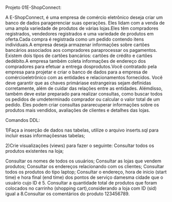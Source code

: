 Projeto 01E-ShopConnect:

A  E-ShopConnect, é  uma  empresa de  comércio eletrônico deseja  criar  um  banco  de  dados  paragerenciar suas operações. Eles lidam com a venda de uma ampla variedade de produtos de várias lojas.Eles têm compradores registrados, vendedores registrados e uma variedade de produtos em oferta.Cada compra é registrada como um pedido contendo itens individuais.A empresa deseja armazenar informações sobre cartões bancários associados aos compradores paraprocessar os pagamentos. Existem dois tipos de cartões bancários: cartões de crédito e cartões dedébito.A empresa também coleta informações de endereço dos compradores para efetuar a entrega dosprodutos.Você contratado pela empresa para projetar e criar o banco de dados para a empresa de comércioeletrônico com as entidades e relacionamentos fornecidos. Você deve garantir que as chaves primáriase estrangeiras sejam definidas corretamente, além de cuidar das relações entre as entidades. Alémdisso, também deve estar preparado para realizar consultas, como buscar todos os pedidos de umdeterminado comprador ou  calcular o  valor  total  de  um  pedido. Eles  podem criar  consultas pararecuperar informações sobre os produtos mais vendidos, avaliações de clientes e detalhes das lojas.

Comandos DDL: 

1)Faça a inserção de dados nas tabelas, utilize o arquivo inserts.sql para incluir essas informaçõesnas tabelas;

2)Crie visualizações (views) para fazer o seguinte:
Consultar todos os produtos existentes na loja;

Consultar os nomes de todos os usuários;
Consultar as lojas que vendem produtos;
Consultar os endereços relacionando com os clientes;
Consultar todos os produtos do tipo laptop;
Consultar o endereço, hora de inicio (start time) e hora final (end time) dos pontos de serviço damesma cidade que o usuário cujo ID é 5.
Consultar a quantidade total de produtos que foram colocados no carrinho (shopping cart),considerando a loja com ID (sid) igual a 8.Consultar os comentários do produto 123456789.
